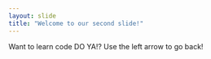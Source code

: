 ```yaml
---
layout: slide
title: "Welcome to our second slide!"
---
```

Want to learn code DO YA!?
Use the left arrow to go back!

